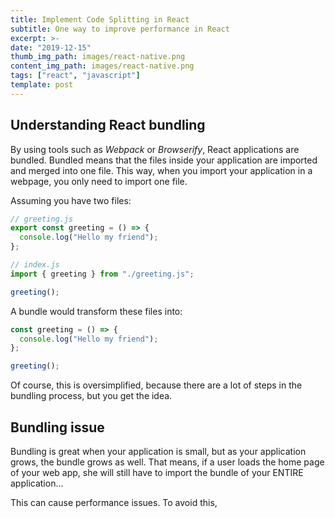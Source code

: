 ```yaml
---
title: Implement Code Splitting in React
subtitle: One way to improve performance in React
excerpt: >-
date: "2019-12-15"
thumb_img_path: images/react-native.png
content_img_path: images/react-native.png
tags: ["react", "javascript"]
template: post
---
```


## Understanding React bundling

By using tools such as _Webpack_ or _Browserify_, React applications are bundled. Bundled means that the files inside your application are imported and merged into one file. This way, when you import your application in a webpage, you only need to import one file.

Assuming you have two files:

```javascript
// greeting.js
export const greeting = () => {
  console.log("Hello my friend");
};
```

```javascript
// index.js
import { greeting } from "./greeting.js";

greeting();
```

A bundle would transform these files into:

```javascript
const greeting = () => {
  console.log("Hello my friend");
};

greeting();
```

Of course, this is oversimplified, because there are a lot of steps in the bundling process, but you get the idea.

## Bundling issue

Bundling is great when your application is small, but as your application grows, the bundle grows as well. That means, if a user loads the home page of your web app, she will still have to import the bundle of your ENTIRE application...

This can cause performance issues. To avoid this,
